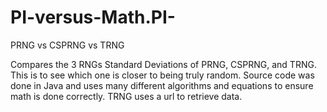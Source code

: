 # PI-versus-Math.PI-
PRNG vs CSPRNG vs TRNG

Compares the 3 RNGs Standard Deviations of PRNG, CSPRNG, and TRNG. This is to see which one is closer to being truly random. Source code was done in Java and uses many different
algorithms and equations to ensure math is done correctly. TRNG uses a url to retrieve data.
